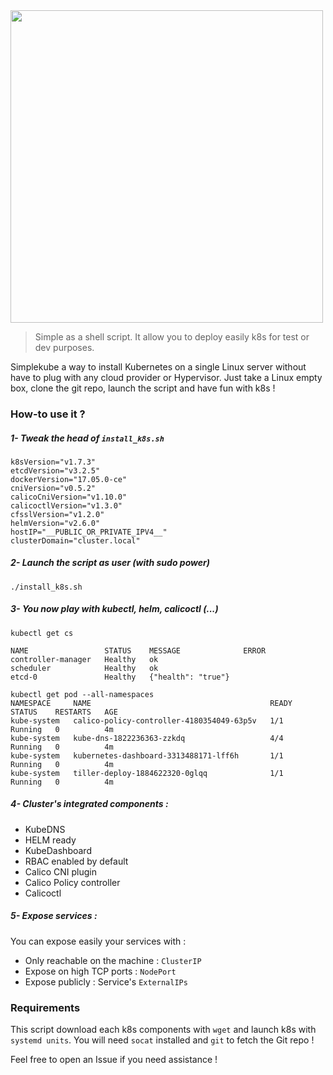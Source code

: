<img src="https://i.imgur.com/gMGVimd.png" width="500">

> Simple as a shell script. It allow you to deploy easily k8s for test or dev purposes.

Simplekube a way to install Kubernetes on a single Linux server without have to plug with any cloud provider or Hypervisor. Just take a Linux empty box, clone the git repo, launch the script and have fun with k8s !

### How-to use it ?

##### 1- Tweak the head of `install_k8s.sh`
 
 ```
k8sVersion="v1.7.3"
etcdVersion="v3.2.5"
dockerVersion="17.05.0-ce"
cniVersion="v0.5.2"
calicoCniVersion="v1.10.0"
calicoctlVersion="v1.3.0"
cfsslVersion="v1.2.0"
helmVersion="v2.6.0"
hostIP="__PUBLIC_OR_PRIVATE_IPV4__"
clusterDomain="cluster.local"
 ```
##### 2- Launch the script as user (with sudo power)

`./install_k8s.sh`

##### 3- You now play with kubectl, helm, calicoctl (...)

```
kubectl get cs 

NAME                 STATUS    MESSAGE              ERROR
controller-manager   Healthy   ok
scheduler            Healthy   ok
etcd-0               Healthy   {"health": "true"}

kubectl get pod --all-namespaces
NAMESPACE     NAME                                        READY     STATUS    RESTARTS   AGE
kube-system   calico-policy-controller-4180354049-63p5v   1/1       Running   0          4m
kube-system   kube-dns-1822236363-zzkdq                   4/4       Running   0          4m
kube-system   kubernetes-dashboard-3313488171-lff6h       1/1       Running   0          4m
kube-system   tiller-deploy-1884622320-0glqq              1/1       Running   0          4m
```
##### 4- Cluster's integrated components :

  - KubeDNS
  - HELM ready
  - KubeDashboard
  - RBAC enabled by default
  - Calico CNI plugin
  - Calico Policy controller 
  - Calicoctl

##### 5- Expose services :

You can expose easily your services with :

  - Only reachable on the machine : `ClusterIP`
  - Expose on high TCP ports : `NodePort`
  - Expose publicly : Service's `ExternalIPs`

### Requirements

This script download each k8s components with `wget` and launch k8s with `systemd units`. 
You will need `socat` installed and `git` to fetch the Git repo !

Feel free to open an Issue if you need assistance !

